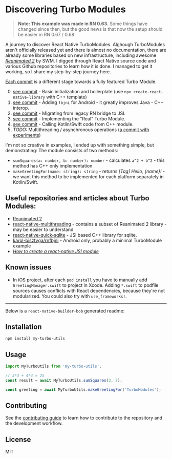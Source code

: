 # Discovering Turbo Modules

> **Note: This example was made in RN 0.63.** Some things have changed since then, but the good news is that now the setup should be easier in RN 0.67 / 0.68

A journey to discover React Native TurboModules. Alghough TurboModules aren't officially released yet and there is almost no documentation, there are already some libraries based on new infrastructure, including awesome _[Reanimated 2](https://docs.swmansion.com/react-native-reanimated/)_ by SWM. I digged through React Native source code and various Github repositories to learn how it is done. I managed to get it working, so I share my step-by-step journey here.

[Each commit](https://github.com/barthap/discovering-turbomodules/commits/main) is a different stage towards a fully featured Turbo Module.

0. [see commit](https://github.com/barthap/discovering-turbomodules/commit/56cce3721b545818650bc139f49a04cbb19256a8) - Basic initialization and boilerplate (use `npx create-react-native-library` with C++ template)
1. [see commit](https://github.com/barthap/discovering-turbomodules/commit/db8243349dbf15698911bfe45af159a915b0b01d) - Adding `fbjni` for Android - it greatly improves Java - C++ interop.
2. [see commit](https://github.com/barthap/discovering-turbomodules/commit/592ec39f7c495790e87d51424f296205026e3919) - Migrating from legacy RN bridge to JSI.
3. [see commit](https://github.com/barthap/discovering-turbomodules/commit/5244ab8a6bd4f6688d8aff1413ee11b0da34b3e3) - Implementing the "Real" Turbo Module.
4. [see commit](https://github.com/barthap/discovering-turbomodules/commit/ed4adec1458e79a271a3145151824bf68fdf0689) - Calling Kotlin/Swift code from C++ module.
5. _TODO:_ Multithreading / asynchronous operations ([a commit with experiments](https://github.com/barthap/discovering-turbomodules/commit/b456d6b3d6469f4148242d235afab477403b8c4a))

I'm not so creative in examples, I ended up with something simple, but demonstrating:
The module consists of two methods:

- `sumSquares(a: number, b: number): number` - calculates `a^2 + b^2` - this method has C++ only implementation
- `makeGreetingFor(name: string): string` - returns _[Tag] Hello, {name}!_ - we want this method to be implemented for each platform separately in Kotlin/Swift.

## Useful repositories and articles about Turbo Modules:

- [Reanimated 2](https://github.com/software-mansion/react-native-reanimated)
- [react-native-multithreading](https://github.com/mrousavy/react-native-multithreading) - contains a subset of Reanimated 2 library - may be easier to understand
- [react-native-quick-sqlite](https://github.com/ospfranco/react-native-quick-sqlite) - JSI based C++ library for sqlite.
- [karol-bisztyga/rnfbjni](https://github.com/karol-bisztyga/rnfbjni) - Android only, probably a minimal TurboModule example
- _[How to create a react-native JSI module](https://ospfranco.github.io/post/2021/02/24/how-to-create-a-javascript-jsi-module/)_

## Known issues

- In iOS project, after each `pod install` you have to manually add `GreetingManager.swift` to project in Xcode. Adding `*.swift` to podfile sources causes conflicts with React dependencies, because they're not modularized. You could also try with `use_frameworks!`.

---

Below is a `react-native-builder-bob` generated readme:

## Installation

```sh
npm install my-turbo-utils
```

## Usage

```js
import MyTurboUtils from 'my-turbo-utils';

// 3*3 + 4*4 = 25
const result = await MyTurboUtils.sumSquares(3, 7);

const greeting = await MyTurboUtils.makeGreetingFor('TurboModules');
```

## Contributing

See the [contributing guide](CONTRIBUTING.md) to learn how to contribute to the repository and the development workflow.

## License

MIT
